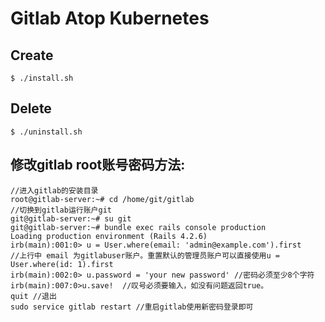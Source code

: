 # Gitlab Atop Kubernetes

## Create

```
$ ./install.sh
```

## Delete

```
$ ./uninstall.sh
```

## 修改gitlab root账号密码方法:

```
//进入gitlab的安装目录
root@gitlab-server:~# cd /home/git/gitlab
//切换到gitlab运行账户git
git@gitlab-server:~# su git
git@gitlab-server:~# bundle exec rails console production
Loading production environment (Rails 4.2.6)
irb(main):001:0> u = User.where(email: 'admin@example.com').first
//上行中 email 为gitlabuser账户。重置默认的管理员账户可以直接使用u = User.where(id: 1).first
irb(main):002:0> u.password = 'your new password' //密码必须至少8个字符
irb(main):007:0>u.save!  //叹号必须要输入，如没有问题返回true。
quit //退出
sudo service gitlab restart //重启gitlab使用新密码登录即可
```

